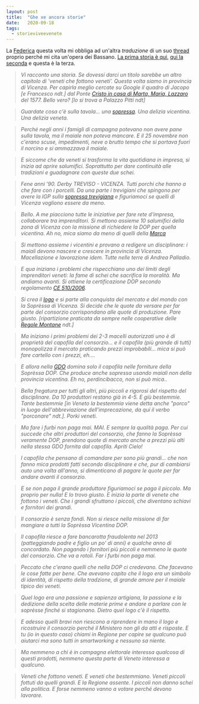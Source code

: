 ```yaml
---
layout: post
title:  "Ghe xe ancora storie"
date:   2020-09-18
tags:
  - storieviveevenete
---
```


La [Federica](https://twitter.com/Lavvelenata) questa volta mi obbliga ad un'altra *traduzione* di un suo [thread](https://twitter.com/Lavvelenata/status/1306169352434208768?s=20) proprio perché mi cita un'opera dei Bassano. [La prima storia è qui](https://dataporn.me/2020/09/07/Ve-conto-na-storia.html), [qui la seconda](https://dataporn.me/2020/09/12/Ve-conto-naltra-storia.html) e questa è la terza.

> *Vi racconto una storia. Se dovessi darci un titolo sarebbe un altro capitolo di 'veneti che fottono veneti'. Questa volta siamo in provincia di Vicenza. Per capirla meglio cercate su Google il quadro di Jacopo [e Francesco ndt.] dal Ponte [Cristo in casa di Marta, Maria, Lazzaro](https://www.uffizi.it/opere/cristo-in-casa-di-marta-maria-e-lazzaro#:~:text=La%20scena%20raffigurata%20%C3%A8%20tratta,parola%20del%20Figlio%20di%20Dio.) del 1577. Bello vero? [lo si trova a Palazzo Pitti ndt]*

> *Guardate cosa c'è sulla tavola... una [sopressa](https://it.wikipedia.org/wiki/Sopressa_Vicentina). Una delizia vicentina. Una delizia veneta.*

> *Perché negli anni i famigli di campagna potevano non avere pane sulla tavola, ma il maiale non poteva mancare. E il 25 novembre non c'erano scuse, impedimenti, neve o brutto tempo che si portava fuori il norcino e si ammazzava il maiale.*

> *E siccome che da veneti si trasforma la vita quotidiana in impresa, si inizia ad aprire salumifici. Soprattutto per dare continuità alle tradizioni e guadagnare con queste due schei.*

> *Fene anni '90. Derby TREVISO - VICENZA. Tutti porchi che hanno a che fare con i porcelli. Da una parte i trevigiani che spingono per avere la IGP sulla [sopressa trevigiana](https://www.venetoagricoltura.org/upload/pubblicazioni/E455%20Atlante%20tradizionali/Sopressa%20trevigiana.pdf) e figuriamoci se quelli di Vicenza vogliono essere da meno.*

> *Bello. A me piacciono tutte le iniziative per fare rete d'impresa, collaborare tra imprenditori. Si mettono assieme 10 salumifici della zona di Vicenza con la missione di richiedere la DOP per quella vicentina. Ah no, mica siamo da meno di quelli della [Marca](https://it.wikipedia.org/wiki/Marca_Trevigiana#:~:text=Marca%20Trevigiana%20%C3%A8%20un'espressione,attorno%20alla%20citt%C3%A0%20di%20Treviso.a.)*

> *Si mettono assieme i vicentini e provano a redigere un disciplinare: i maiali devono nascere e crescere in provincia di Vicenza. Macellazione e lavorazione idem. Tutte nelle terre di Andrea Palladio.*

> *E qua iniziano i problemi che rispecchiano uno dei limiti degli imprenditori veneti: la fame di schei che sacrifica la moralità. Ma andiamo avanti. Si ottiene la certificazione DOP secondo regolamento [CE 510/2006](https://eur-lex.europa.eu/LexUriServ/LexUriServ.do?uri=OJ:L:2006:093:0012:0025:IT:PDF).*

> *Si crea il [logo](https://www.sopressavicentina.it/) e si parte alla conquista del mercato e del mondo con la Soprèssa di Vicenza. Si decide che le quote da versare per far parte del consorzio corrispondano alle quote di produzione. Pare giusto. [ripartizione praticata da sempre nelle cooperative delle [Regole Montane](https://www.regione.veneto.it/web/economia-e-sviluppo-montano/regole) ndt.]*

> *Ma iniziano i primi problemi dei 2-3 macelli autorizzati uno è di proprietà del capofila del consorzio... e il capofila (più grande di tutti) monopolizza il mercato praticando prezzi improbabili... mica si può fare cartello con i prezzi, eh....*

> *E allora nella [GDO](https://it.wikipedia.org/wiki/Grande_distribuzione_organizzata) domina solo il capofila nelle forniture della Soprèssa DOP. Che produce anche sopressa usando maiali non della provincia vicentina. Eh no, perdincibacco, non si può mica..*

> *Bella fregatura per tutti gli altri, più piccoli e rigorosi del rispetto del disciplinare. Da 10 produttori restano già in 4-5. E giù bestemmie. Tante bestemmie [in Veneto la bestemmia viene detta anche "porco" in luogo dell'abbreviazione dell'imprecazione, da qui il verbo "porconare" ndt.]. Porki veneti.*

> *Ma fare i furbi non paga mai. MAI. E sempre la qualità paga. Per cui succede che altri produttori del consorzio, che fanno la Soprèssa veramente DOP, prendono quote di mercato anche a prezzi più alti nella stessa GDO fornita dal capofila. Apriti Cielo!*

> *I capofila che pensano di comandare per sono più grandi... che non fanno mica prodotti fatti secondo disciplinare e che, pur di cambiarsi auto una volta all'anno, si dimenticano di pagare le quote per far andare avanti il consorzio.*

> *E se non paga il grande produttore figuriamoci se paga il piccolo. Ma proprio per nulla! E lo trovo giusto. E inizia la parte di venete che fottono i veneti. Che i grandi sfruttano i piccoli, che diventano schiavi e fornitori dei grandi.*

> *Il consorzio è senza fondi. Non si riesce nella missione di far mangiare a tutti la Soprèssa Vicentina DOP.*

> *Il capofila riesce a fare bancarotta fraudolenta nel 2013 (patteggiando padre e figlio un po' di anni) e qualche anno di concordato. Non pagando i fornitori più piccoli e nemmeno le quote del consorzio. Che va a rotoli. Far i furbi non paga mai.*

> *Peccato che c'erano quelli che nella DOP ci credevano. Che facevano le cose fatte per bene. Che avevano capito che il logo era un simbolo di identità, di rispetto della tradzione, di grande amore per il maiale tipico dei veneti.*

> *Quel logo era una passione e sapienza artigiana, la passione e la dedizione della scelta delle materie prime e andare a parlare con le soprèsse finché si stagionano. Dietro quel logo c'è il rispetto.*

> *E adesso quelli bravi non riescono a riprendere in mano il logo e ricostruire il consorzio perché il Ministero non gli da atti e risposte. E tu (io in questo caso) chiami in Regione per capire se qualcuno può aiutarci ma sono tutti in smartworking e nessuno sa niente.*

> *Ma nemmeno a chi è in campagna elettorale interessa qualcosa di questi prodotti, nemmeno questa parte di Veneto interessa a qualcuno.*

> *Veneti che fottono veneti. E veneti che bestemmiano. Veneti piccoli fottuti da quelli grandi. E la Regione assente. I piccoli non danno schei alla politica. E forse nemmeno vanno a votare perché devono lavorare.*
